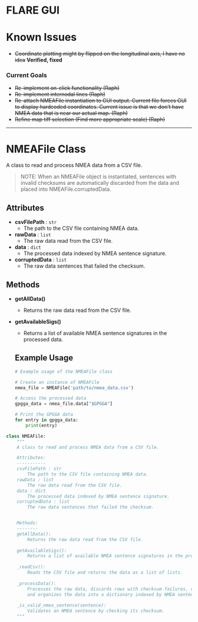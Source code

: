 # FLARE GUI

# Known Issues
- ~~Coordinate plotting might by flipped on the longitudinal axis, I have no idea~~ **Verified, fixed**

### Current Goals

- ~~Re-implement on-click functionality (Raph)~~
- ~~Re-implement internodal lines (Raph)~~
- ~~Re-attach NMEAFile instantiation to GUI output. Current file forces GUI to display hardcoded coordinates. Current issue is that we don't have NMEA data that is near our actual map. (Raph)~~
- ~~Refine map tiff selection (Find more appropriate scale) (Raph)~~
---

# NMEAFile Class

A class to read and process NMEA data from a CSV file.

> NOTE: When an NMEAFile object is instantiated, sentences with invalid checksums are automatically discarded from the data and placed into NMEAFile.corruptedData. 

## Attributes
- **csvFilePath** : `str`
    - The path to the CSV file containing NMEA data.
- **rawData** : `list`
    - The raw data read from the CSV file.
- **data** : `dict`
    - The processed data indexed by NMEA sentence signature.
- **corruptedData** : `list`
    - The raw data sentences that failed the checksum.

## Methods


- **getAllData()**
    - Returns the raw data read from the CSV file.
    
- **getAvailableSigs()**
    - Returns a list of available NMEA sentence signatures in the processed data.

    ## Example Usage

    ```python
    # Example usage of the NMEAFile class

    # Create an instance of NMEAFile
    nmea_file = NMEAFile('path/to/nmea_data.csv')

    # Access the processed data
    gpgga_data = nmea_file.data["$GPGGA"]

    # Print the GPGGA data
    for entry in gpgga_data:
        print(entry)
    ```

```python
class NMEAFile:
    """
    A class to read and process NMEA data from a CSV file.

    Attributes:
    -----------
    csvFilePath : str
        The path to the CSV file containing NMEA data.
    rawData : list
        The raw data read from the CSV file.
    data : dict
        The processed data indexed by NMEA sentence signature.
    corruptedData : list
        The raw data sentences that failed the checksum.


    Methods:
    --------
    getAllData():
        Returns the raw data read from the CSV file.
    
    getAvailableSigs():
        Returns a list of available NMEA sentence signatures in the processed data.
    
    _readCsv():
        Reads the CSV file and returns the data as a list of lists.
    
    _processData():
        Processes the raw data, discards rows with checksum failures, converts number strings to floats, 
        and organizes the data into a dictionary indexed by NMEA sentence signature.
    
    _is_valid_nmea_sentence(sentence):
        Validates an NMEA sentence by checking its checksum.
    """
```

